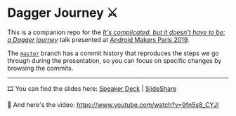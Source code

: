 # Dagger Journey ⚔️

This is a companion repo for the 
[*It's complicated, but it doesn't have to be: a Dagger journey*](https://androidmakers.fr/schedule/?sessionId=YYF-6635)
talk presented at [Android Makers Paris 2019](https://androidmakers.fr/).

The [`master`](https://github.com/tfcporciuncula/dagger-journey/commits/master) branch has a commit history that 
reproduces the steps we go through during the presentation, so you can focus on specific changes by browsing the commits.

---

🎞 You can find the slides here: 
[Speaker Deck](https://speakerdeck.com/tfcporciuncula/its-complicated-but-it-doesnt-have-to-be-a-dagger-journey) |
[SlideShare](https://www.slideshare.net/ThiagoPorcincula/its-complicated-but-it-doesnt-have-to-be-a-dagger-journey-141735188)

🎥 And here's the video: https://www.youtube.com/watch?v=9fn5s8_CYJI
